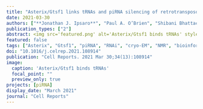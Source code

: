 ```yaml
---
title: "Asterix/Gtsf1 links tRNAs and piRNA silencing of retrotransposons"
date: 2021-03-30
authors: ["**Jonathan J. Ipsaro**", "Paul A. O’Brien", "Shibani Bhattacharya", "Arthur G. Palmer III", "Leemor Joshua-Tor"]
publication_types: ["2"]
abstract: <img src='featured.png' alt='Asterix/Gtsf1 binds tRNAs' style='width:50%;float:right'>The Piwi-interacting RNA (piRNA) pathway safeguards genomic integrity by silencing transposable elements (transposons) in the germline. While Piwi is the central piRNA factor, others including Asterix/Gtsf1 have also been demonstrated to be critical for effective silencing. Here, using enhanced crosslinking and immunoprecipitation (eCLIP) with a custom informatic pipeline, we show that Asterix/Gtsf1 specifically binds tRNAs in cellular contexts. We determined the structure of mouse Gtsf1 by NMR spectroscopy and identified the RNA-binding interface on the protein's first zinc finger, which was corroborated by biochemical analysis as well as cryo-EM structures of Gtsf1 in complex with co-purifying tRNA. Consistent with the known dependence of long terminal repeat (LTR) retrotransposons on tRNA primers, we demonstrate that LTR retrotransposons are, in fact, preferentially de-repressed in Asterix mutants. Together, these findings link Asterix/Gtsf1, tRNAs, and LTR retrotransposon silencing and suggest that Asterix exploits tRNA dependence to identify transposon transcripts and promote piRNA silencing.
featured: false
tags: ["Asterix", "Gtsf1", "piRNA", "RNAi", "cryo-EM", "NMR", "bioinformatics", "next-gen sequencing"]
doi: "10.1016/j.celrep.2021.108914"
publication: "Cell Reports. 2021 Mar 30;34(13):108914"
image:
  caption: 'Asterix/Gtsf1 binds tRNAs'
  focal_point: ""
  preview_only: true
projects: [piRNA]
display_date: "March 2021"
journal: "Cell Reports"
---
```


